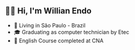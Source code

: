 ## 👋🏻 Hi, I'm Willian Endo

- 📍 Living in São Paulo - Brazil
- 🎓 Graduating as computer technician by Etec
- 🛫 English Course completed at CNA

<!--
**willendoo/willendoo** is a ✨ _special_ ✨ repository because its `README.md` (this file) appears on your GitHub profile.

Here are some ideas to get you started:


- 🌱 I’m currently learning ...
- 👯 I’m looking to collaborate on ...
- 🤔 I’m looking for help with ...
- 💬 Ask me about ...
- 📫 How to reach me: ...
- 😄 Pronouns: ...
- ⚡ Fun fact: ...
-->
